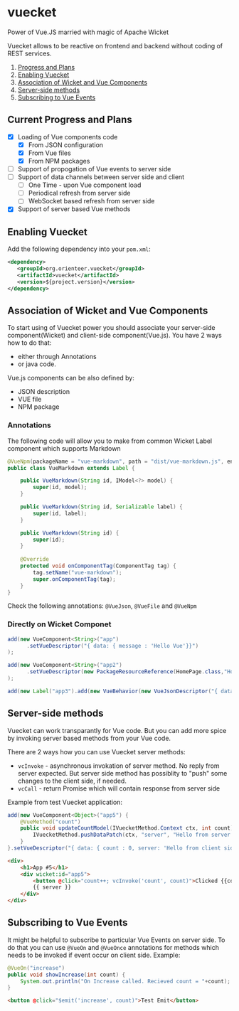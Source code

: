 # vuecket
Power of Vue.JS married with magic of Apache Wicket

Vuecket allows to be reactive on frontend and backend without coding of REST services.

1. [Progress and Plans](#current-progress-and-plans)
2. [Enabling Vuecket](#enabling-vuecket)
3. [Association of Wicket and Vue Components](#association-of-wicket-and-vue-components)
4. [Server-side methods](#server-side-methods)
5. [Subscribing to Vue Events](#subscribing-to-vue-events)

## Current Progress and Plans

- [X] Loading of Vue components code
   - [X] From JSON configuration
   - [X] From Vue files
   - [X] From NPM packages
- [ ] Support of propogation of Vue events to server side
- [ ] Support of data channels between server side and client
   - [ ] One Time - upon Vue component load
   - [ ] Periodical refresh from server side
   - [ ] WebSocket based refresh from server side
- [X] Support of server based Vue methods

## Enabling Vuecket

Add the following dependency into your `pom.xml`:

```xml
<dependency>
   <groupId>org.orienteer.vuecket</groupId>
   <artifactId>vuecket</artifactId>
   <version>${project.version}</version>
</dependency>
```

## Association of Wicket and Vue Components

To start using of Vuecket power you should associate your server-side component(Wicket) and client-side component(Vue.js).
You have 2 ways how to do that: 
* either through Annotations 
* or java code.

Vue.js components can be also defined by:
* JSON description
* VUE file
* NPM package

### Annotations

The following code will allow you to make from common Wicket Label component which supports Markdown
```java
@VueNpm(packageName = "vue-markdown", path = "dist/vue-markdown.js", enablement = "Vue.use(VueMarkdown)")
public class VueMarkdown extends Label {

	public VueMarkdown(String id, IModel<?> model) {
		super(id, model);
	}

	public VueMarkdown(String id, Serializable label) {
		super(id, label);
	}

	public VueMarkdown(String id) {
		super(id);
	}
	
	@Override
	protected void onComponentTag(ComponentTag tag) {
		tag.setName("vue-markdown");
		super.onComponentTag(tag);
	}
}
```

Check the following annotations: `@VueJson`, `@VueFile` and `@VueNpm`

### Directly on Wicket Componet
```java
add(new VueComponent<String>("app")
      .setVueDescriptor("{ data: { message : 'Hello Vue'}}")
);

add(new VueComponent<String>("app2")
      .setVueDescriptor(new PackageResourceReference(HomePage.class,"HomePage.app2.vue"))
);

add(new Label("app3").add(new VueBehavior(new VueJsonDescriptor("{ data: { message : 'Hello Vue'}}"))));
```

## Server-side methods

Vuecket can work transparantly for Vue code. But you can add more spice by invoking server based methods from your Vue code.

There are 2 ways how you can use Vuecket server methods:

* `vcInvoke` - asynchronous invokation of server method. No reply from server expected. But server side method has possiblity to "push" some changes to the client side, if needed.
* `vcCall` - return Promise which will contain response from server side 

Example from test Vuecket application:

```java
add(new VueComponent<Object>("app5") {
	@VueMethod("count")
	public void updateCountModel(IVuecketMethod.Context ctx, int count) {
		IVuecketMethod.pushDataPatch(ctx, "server", "Hello from server #"+count);
	}
}.setVueDescriptor("{ data: { count : 0, server: 'Hello from client side' }}"));
```

```html
<div>
	<h1>App #5</h1>
	<div wicket:id="app5">
		<button @click="count++; vcInvoke('count', count)">Clicked {{count}} times</button>
		{{ server }}
	</div>
</div>
```

## Subscribing to Vue Events

It might be helpful to subscribe to particular Vue Events on server side. To do that you can use `@VueOn` and `@VueOnce` annotations for methods which needs to be invoked if event occur on client side. Example:

```java
@VueOn("increase")
public void showIncrease(int count) {
	System.out.println("On Increase called. Recieved count = "+count);
}
```

```html
<button @click="$emit('increase', count)">Test Emit</button>
```
